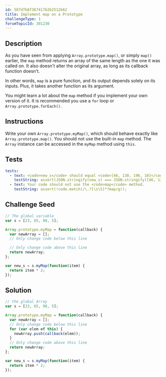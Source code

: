 ```yaml
---
id: 587d7b8f367417b2b2512b62
title: Implement map on a Prototype
challengeType: 1
forumTopicId: 301230
---
```


## Description

<section id='description'>

As you have seen from applying `Array.prototype.map()`, or simply `map()` earlier, the `map` method returns an array of the same length as the one it was called on. It also doesn't alter the original array, as long as its callback function doesn't.

In other words, `map` is a pure function, and its output depends solely on its inputs. Plus, it takes another function as its argument.

You might learn a lot about the `map` method if you implement your own version of it. It is recommended you use a `for` loop or `Array.prototype.forEach()`.

</section>

## Instructions

<section id='instructions'>

Write your own `Array.prototype.myMap()`, which should behave exactly like `Array.prototype.map()`. You should not use the built-in `map` method. The `Array` instance can be accessed in the `myMap` method using `this`.

</section>

## Tests

<section id='tests'>

```yml
tests:
  - text: <code>new_s</code> should equal <code>[46, 130, 196, 10]</code>.
    testString: assert(JSON.stringify(new_s) === JSON.stringify([46, 130, 196, 10]));
  - text: Your code should not use the <code>map</code> method.
    testString: assert(!code.match(/\.?[\s\S]*?map/g));
```

</section>

## Challenge Seed

<section id='challengeSeed'>

<div id='js-seed'>

```js
// The global variable
var s = [23, 65, 98, 5];

Array.prototype.myMap = function(callback) {
  var newArray = [];
  // Only change code below this line

  // Only change code above this line
  return newArray;
};

var new_s = s.myMap(function(item) {
  return item * 2;
});
```

</div>

</section>

## Solution

<section id='solution'>

```js
// the global Array
var s = [23, 65, 98, 5];

Array.prototype.myMap = function(callback) {
  var newArray = [];
  // Only change code below this line
  for (var elem of this) {
    newArray.push(callback(elem));
  }
  // Only change code above this line
  return newArray;
};

var new_s = s.myMap(function(item) {
  return item * 2;
});
```

</section>
